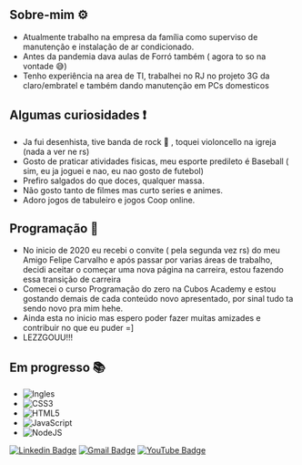 ## Sobre-mim ⚙

- Atualmente trabalho na empresa da família como superviso de manutenção e instalação de ar condicionado.
- Antes da pandemia dava aulas de Forró também ( agora to so na vontade 😅)
- Tenho experiência na area de TI, trabalhei no RJ no projeto 3G da claro/embratel e também dando manutenção em PCs domesticos

## Algumas curiosidades ❗

- Ja fui desenhista, tive banda de rock 🤘 , toquei violoncello na igreja (nada a ver ne rs)
- Gosto de praticar atividades fisicas, meu esporte predileto é Baseball ( sim, eu ja joguei e nao, eu nao gosto de futebol)
- Prefiro salgados do que doces, qualquer massa.
- Não gosto tanto de filmes mas curto series e animes.
- Adoro jogos de tabuleiro e jogos Coop online.

## Programação 🧱

- No inicio de 2020 eu recebi o convite ( pela segunda vez rs) do meu Amigo Felipe Carvalho e após passar por varias áreas de trabalho, decidi aceitar o  começar uma nova página na carreira, estou fazendo essa transição de carreira
- Comecei o curso Programação do zero na Cubos Academy e estou gostando demais de cada conteúdo novo apresentado, por sinal tudo ta sendo novo pra mim hehe.
- Ainda esta no inicio mas espero poder fazer muitas amizades e contribuir no que eu puder =]
- LEZZGOUU!!!

## Em progresso 📚

- ![Ingles](https://img.shields.io/badge/-Ingles-ff69b4)
- ![CSS3](https://img.shields.io/static/v1?label=&message=CSS3&color=blue)
- ![HTML5](https://img.shields.io/static/v1?label=&message=HTML5&color=red) 
- ![JavaScript](https://img.shields.io/static/v1?label=&message=JavaScript&color=orange)
- ![NodeJS](https://img.shields.io/static/v1?label=&message=NodeJS&color=brightgreen) 



[![Linkedin Badge](https://img.shields.io/badge/-Tarcisio-blue?style=flat-square&logo=Linkedin&logoColor=white&link=https://www.linkedin.com/in/tarcisio-wesley//)](https://www.linkedin.com/in/tarcisio-wesley/) 
[![Gmail Badge](https://img.shields.io/badge/-tarcisiowesley@gmail.com-c14438?style=flat-square&logo=Gmail&logoColor=white&link=mailto:tarcisiowesley@gmail.com)](mailto:tarcisiowesley@gmail.com)
[![YouTube Badge](https://img.shields.io/badge/-Tarcisio-red?style=flat-square&logo=YouTube&logoColor=white&link=https://www.youtube.com/c/TarcisioWesley//)](https://www.youtube.com/c/TarcisioWesley/) 

